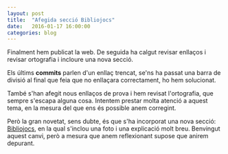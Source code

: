 ```yaml
---
layout: post
title:  "Afegida secció Bibliojocs"
date:   2016-01-17 16:00:00
categories: blog
---
```


Finalment hem publicat la web. De seguida ha calgut revisar enllaços i revisar ortografia i incloure una nova secció.

Els últims **commits** parlen d'un enllaç trencat, se'ns ha passat una barra de divisió al final que feia que no enllaçara correctament, ho hem solucionat.

També s'han afegit nous enllaços de prova i hem revisat l'ortografia, que sempre s'escapa alguna cosa. Intentem prestar molta atenció a aquest tema, en la mesura del que ens és possible anem corregint.

Però la gran novetat, sens dubte, és que s'ha incorporat una nova secció: [Bibliojocs], en la qual s'inclou una foto i una explicació molt breu. Benvingut aquest canvi, però a mesura que anem reflexionant supose que anirem depurant.

[Bibliojocs]:	http://edutictac.es/#bibliojocs
